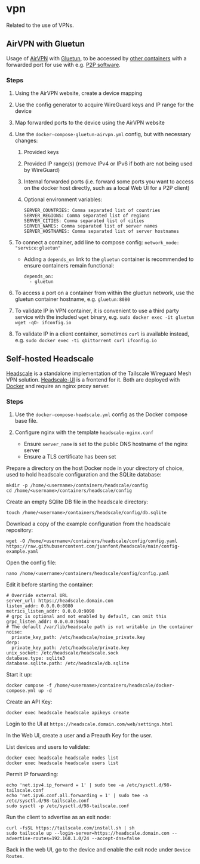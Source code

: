 # vpn

Related to the use of VPNs.

## AirVPN with Gluetun

Usage of [AirVPN](https://airvpn.org/) with [Gluetun](https://github.com/qdm12/gluetun/wiki/AirVPN), to be accessed by [other containers](https://github.com/qdm12/gluetun/wiki/Connect-a-container-to-gluetun) with a forwarded port for use with e.g. [P2P software](https://hub.docker.com/r/linuxserver/qbittorrent).

### Steps

1. Using the AirVPN website, create a device mapping
2. Use the config generator to acquire WireGuard keys and IP range for the device
3. Map forwarded ports to the device using the AirVPN website
4. Use the `docker-compose-gluetun-airvpn.yml` config, but with necessary changes:

    1. Provided keys
    2. Provided IP range(s) (remove IPv4 or IPv6 if both are not being used by WireGuard)
    3. Internal forwarded ports (i.e. forward some ports you want to access on the docker host directly, such as a local Web UI for a P2P client)
    4. Optional environment variables:

           SERVER_COUNTRIES: Comma separated list of countries
           SERVER_REGIONS: Comma separated list of regions
           SERVER_CITIES: Comma separated list of cities
           SERVER_NAMES: Comma separated list of server names
           SERVER_HOSTNAMES: Comma separated list of server hostnames

6. To connect a container, add line to compose config: `network_mode: "service:gluetun"`
    * Adding a `depends_on` link to the `gluetun` container is recommended to ensure containers remain functional:
   
          depends_on:
            - gluetun

8. To access a port on a container from within the gluetun network, use the gluetun container hostname, e.g. `gluetun:8080`
9. To validate IP in VPN container, it is convenient to use a third party service with the included `wget` binary, e.g. `sudo docker exec -it gluetun wget -qO- ifconfig.io`
10. To validate IP in a client container, sometimes `curl` is available instead, e.g. `sudo docker exec -ti qbittorrent curl ifconfig.io`

## Self-hosted Headscale

[Headscale](https://earvingad.github.io/posts/headscale/) is a standalone implementation of the Tailscale Wireguard Mesh VPN solution. [Headscale-UI](https://github.com/gurucomputing/headscale-ui) is a frontend for it. Both are deployed with [Docker](https://headscale.net/running-headscale-container/#executing-commands-in-the-debug-container) and require an nginx proxy server.

### Steps

1. Use the `docker-compose-headscale.yml` config as the Docker compose base file.

2. Configure nginx with the template `headscale-nginx.conf`
    * Ensure `server_name` is set to the public DNS hostname of the nginx server
    * Ensure a TLS certificate has been set

Prepare a directory on the host Docker node in your directory of choice, used to hold headscale configuration and the SQLite database:

    mkdir -p /home/<username>/containers/headscale/config
    cd /home/<username>/containers/headscale/config

Create an empty SQlite DB file in the headscale directory:

    touch /home/<username>/containers/headscale/config/db.sqlite

Download a copy of the example configuration from the headscale repository:

    wget -O /home/<username>/containers/headscale/config/config.yaml https://raw.githubusercontent.com/juanfont/headscale/main/config-example.yaml

Open the config file:

    nano /home/<username>/containers/headscale/config/config.yaml

Edit it before starting the container:

    # Override external URL
    server_url: https://headscale.domain.com
    listen_addr: 0.0.0.0:8080
    metrics_listen_addr: 0.0.0.0:9090
    # grpc is optional and not enabled by default, can omit this
    grpc_listen_addr: 0.0.0.0:50443
    # The default /var/lib/headscale path is not writable in the container
    noise:
      private_key_path: /etc/headscale/noise_private.key
    derp:
      private_key_path: /etc/headscale/private.key
    unix_socket: /etc/headscale/headscale.sock
    database.type: sqlite3
    database.sqlite.path: /etc/headscale/db.sqlite

Start it up:

    docker compose -f /home/<username>/containers/headscale/docker-compose.yml up -d

Create an API Key:

    docker exec headscale headscale apikeys create

Login to the UI at `https://headscale.domain.com/web/settings.html`

In the Web UI, create a user and a Preauth Key for the user.

List devices and users to validate:

    docker exec headscale headscale nodes list
    docker exec headscale headscale users list

Permit IP forwarding:

    echo 'net.ipv4.ip_forward = 1' | sudo tee -a /etc/sysctl.d/98-tailscale.conf
    echo 'net.ipv6.conf.all.forwarding = 1' | sudo tee -a /etc/sysctl.d/98-tailscale.conf
    sudo sysctl -p /etc/sysctl.d/98-tailscale.conf

Run the client to advertise as an exit node:

    curl -fsSL https://tailscale.com/install.sh | sh
    sudo tailscale up --login-server=https://headscale.domain.com --advertise-routes=192.168.1.0/24 --accept-dns=false

Back in the web UI, go to the device and enable the exit node under `Device Routes`.
